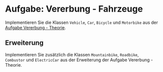 # Aufgabe: Vererbung - Fahrzeuge

Implementieren Sie die Klassen `Vehicle`, `Car`, `Bicycle` und `Motorbike` aus der [Aufgabe Vererbung - Theorie](https://github.com/ChewbaccaCookie/dhbw-ma-programmieren-1-sourcecode/blob/main/tasks/src/inheritance_theory_vehicles/task.md).

## Erweiterung

Implementieren Sie zusätzlich die Klassen `Mountainbike`, `Roadbike`, `Combustor` und `ElectricCar` aus der Erweiterung der Aufgabe Vererbung - Theorie.

